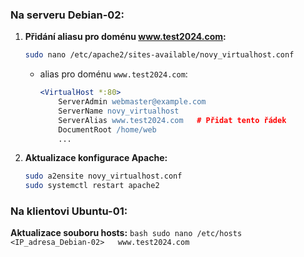 ### Na serveru Debian-02:

1. **Přidání aliasu pro doménu www.test2024.com:**
     ```bash
     sudo nano /etc/apache2/sites-available/novy_virtualhost.conf
     ```
   - alias pro doménu `www.test2024.com`:
     ```apache
     <VirtualHost *:80>
         ServerAdmin webmaster@example.com
         ServerName novy_virtualhost
         ServerAlias www.test2024.com   # Přidat tento řádek
         DocumentRoot /home/web
         ...
     ```

2. **Aktualizace konfigurace Apache:**
     ```bash
     sudo a2ensite novy_virtualhost.conf
     sudo systemctl restart apache2
     ```

### Na klientovi Ubuntu-01:
 **Aktualizace souboru hosts:**
     ```bash
     sudo nano /etc/hosts
     ```
     ```
     <IP_adresa_Debian-02>   www.test2024.com
     ```
